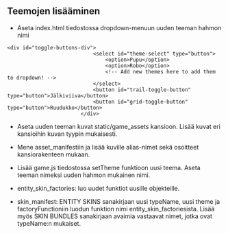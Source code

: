## Teemojen lisääminen

- Aseta index.html tiedostossa dropdown-menuun uuden teeman hahmon nimi
```
<div id="toggle-buttons-div">
                            <select id="theme-select" type="button">
                                <option>Pupu</option>
                                <option>Robo</option>
                                <!-- Add new themes here to add them to dropdown! -->
                            </select>
                            <button id="trail-toggle-button" type="button">Jälkiviiva</button>
                            <button id="grid-toggle-button" type="button">Ruudukko</button>
                        </div>
```
- Aseta uuden teeman kuvat static/game_assets kansioon. Lisää kuvat eri kansioihin kuvan tyypin mukaisesti.

- Mene asset_manifestiin ja lisää kuville alias-nimet sekä osoitteet kansiorakenteen mukaan. 

- Lisää game.js tiedostossa setTheme funktioon uusi teema. Aseta teeman nimeksi uuden hahmon mukainen nimi. 

- entity_skin_factories: luo uudet funktiot uusille objekteille.

- skin_manifest: ENTITY SKINS sanakirjaan uusi typeName, uusi theme ja factoryFunctioniin luodun funktion nimi entity_skin_factoriesista. Lisää myös SKIN BUNDLES sanakirjaan avaimia vastaavat nimet, jotka ovat typeName:n mukaiset.
